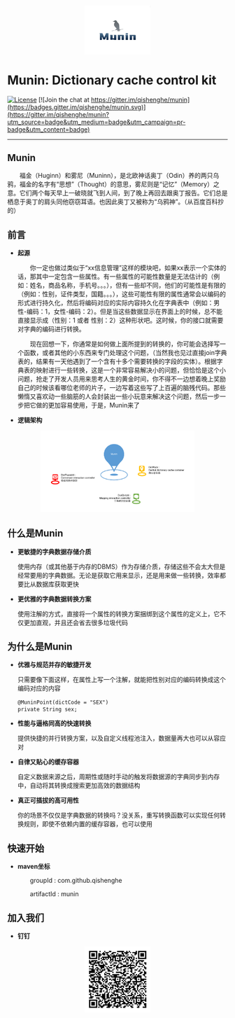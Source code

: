 <div  align="center">
<img src="doc/munin_logo.png" width="30%" syt height="30%" style="zoom:30%"/>
</div>

# Munin: Dictionary cache control kit

[![License](https://img.shields.io/badge/license-Apache%202-4EB1BA.svg)](https://www.apache.org/licenses/LICENSE-2.0.html) [![Join the chat at https://gitter.im/qishenghe/munin](https://badges.gitter.im/qishenghe/munin.svg)](https://gitter.im/qishenghe/munin?utm_source=badge&utm_medium=badge&utm_campaign=pr-badge&utm_content=badge)

-------

## Munin
   &emsp;&emsp;福金（Huginn）和雾尼（Muninn），是北欧神话奥丁（Odin）养的两只乌鸦，福金的名字有“思想”（Thought）的意思，雾尼则是“记忆”（Memory）之意。它们两个每天早上一破晓就飞到人间，到了晚上再回去跟奥丁报告。它们总是栖息于奥丁的肩头同他窃窃耳语。也因此奥丁又被称为“乌鸦神”。（从百度百科抄的）

## 前言

* **起源**

  &emsp;&emsp;你一定也做过类似于“xx信息管理”这样的模块吧，如果xx表示一个实体的话，那其中一定包含一些属性。有一些属性的可能性数量是无法估计的（例如：姓名，商品名称，手机号。。。），但有一些却不同，他们的可能性是有限的（例如：性别，证件类型，国籍。。。），这些可能性有限的属性通常会以编码的形式进行持久化，然后将编码对应的实际内容持久化在字典表中（例如：男性-编码：1，女性-编码：2）。但是当这些数据显示在界面上的时候，总不能直接显示成（性别：1 或者 性别：2）这种形状吧。这时候，你的接口就需要对字典的编码进行转换。
  
  &emsp;&emsp;现在回想一下，你通常是如何做上面所提到的转换的，你可能会选择写一个函数，或者其他的小东西来专门处理这个问题，（当然我也见过直接join字典表的，结果有一天他遇到了一个含有十多个需要转换的字段的实体）。根据字典表的映射进行一些转换，这是一个非常容易解决小的问题，但恰恰是这个小问题，抢走了开发人员用来思考人生的黄金时间，你不得不一边想着晚上奖励自己的时候该看哪位老师的片子，一边写着这些写了上百遍的脑残代码。那些懒惰又喜欢动一些脑筋的人会封装出一些小玩意来解决这个问题，然后一步一步把它做的更加容易使用，于是，Munin来了

* **逻辑架构**

<div  align="center">
<img src="doc/munin_framework.png" width="70%" syt height="70%" style="zoom:70%"/>
</div>

## 什么是Munin

* **更敏捷的字典数据存储介质**

  使用内存（或其他基于内存的DBMS）作为存储介质，存储这些不会太大但是经常要用的字典数据。无论是获取它用来显示，还是用来做一些转换，效率都要比从数据库获取更快

* **更优雅的字典数据转换方案**

  使用注解的方式，直接将一个属性的转换方案捆绑到这个属性的定义上，它不仅更加直观，并且还会省去很多垃圾代码

## 为什么是Munin

* **优雅与规范并存的敏捷开发**
  
  只需要像下面这样，在属性上写一个注解，就能把性别对应的编码转换成这个编码对应的内容

  ```
  @MuninPoint(dictCode = "SEX")
  private String sex;
  ```
  
* **性能与逼格同高的快速转换**

  提供快捷的并行转换方案，以及自定义线程池注入，数据量再大也可以从容应对

* **自律又贴心的缓存容器**

  自定义数据来源之后，周期性或随时手动的触发将数据源的字典同步到内存中，自动将其转换成搜索更加高效的数据结构

* **真正可插拔的高可用性**
  
  你的场景不仅仅是字典数据的转换吗？没关系，重写转换函数可以实现任何转换规则，即使不依赖内置的缓存容器，也可以使用

## 快速开始

* **maven坐标**
   
   &emsp;&emsp;groupId : com.github.qishenghe
   
   &emsp;&emsp;artifactId : munin

## 加入我们

* **钉钉**

<div  align="center">
<img src="doc/munin_dingding_code.png" width="30%" syt height="30%" style="zoom:30%"/>
</div>

<!-- * **微信** -->

<!-- <div  align="center"> -->
<!-- <img src="doc/munin_wechat_code.png" width="30%" syt height="30%" style="zoom:30%"/> -->
<!-- </div> -->
